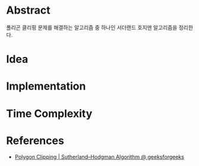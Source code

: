 # Abstract

폴리곤 클리핑 문제를 해결하는 알고리즘 중 하나인 서더랜드 호지맨 알고리즘을 정리한다.

# Idea

# Implementation

# Time Complexity

# References

* [Polygon Clipping | Sutherland–Hodgman Algorithm @ geeksforgeeks](http://www.geeksforgeeks.org/polygon-clipping-sutherland-hodgman-algorithm-please-change-bmp-images-jpeg-png/)